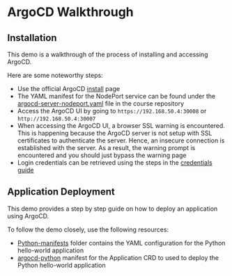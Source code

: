 # ArgoCD Walkthrough

## Installation

This demo is a walkthrough of the process of installing and accessing ArgoCD.

Here are some noteworthy steps:

* Use the official ArgoCD [install](https://argoproj.github.io/argo-cd/getting_started/#1-install-argo-cd) page
* The YAML manifest for the NodePort service can be found under the [argocd-server-nodeport.yaml](https://github.com/udacity/nd064_course_1/blob/main/solutions/argocd/argocd-server-nodeport.yaml) file in the course repository
* Access the ArgoCD UI by going to `https://192.168.50.4:30008` or `http://192.168.50.4:30007`
* When accessing the ArgoCD UI, a browser SSL warning is encountered. This is happening because the ArgoCD server is not setup with SSL certificates to authenticate the server. Hence, an insecure connection is established with the server. As a result, the warning prompt is encountered and you should just bypass the warning page
* Login credentials can be retrieved using the steps in the [credentials guide](https://argoproj.github.io/argo-cd/getting_started/#4-login-using-the-cli)

## Application Deployment

This demo provides a step by step guide on how to deploy an application using ArgoCD.

To follow the demo closely, use the following resources:

* [Python-manifests](https://github.com/udacity/nd064_course_1/tree/main/solutions/argocd/python-manifests) folder contains the YAML configuration for the Python hello-world application
* [argocd-python](https://github.com/udacity/nd064_course_1/blob/main/solutions/argocd/argocd-python.yaml) manifest for the Application CRD to used to deploy the Python hello-world application
